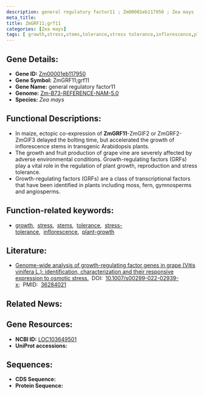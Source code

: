 ```yaml
---
description: general regulatory factor11 ; Zm00001eb117950 ; Zea mays
meta_title:
title: ZmGRF11;grf11
categories: [Zea mays]
tags: [ growth,stress,stems,tolerance,stress tolerance,inflorescence,plant growth ]
---
```


## Gene Details:
- **Gene ID:**	[Zm00001eb117950](https://www.maizegdb.org/gene_center/gene/Zm00001eb117950)
- **Gene Symbol:** ZmGRF11;grf11
- **Gene Name:** general regulatory factor11
- **Genome:** [Zm-B73-REFERENCE-NAM-5.0](https://www.maizegdb.org/genome/assembly/Zm-B73-REFERENCE-NAM-5.0)
- **Species:** *Zea mays*

## Functional Descriptions:
   - In maize, ectopic co-expression of **ZmGRF11**-ZmGIF2 or ZmGRF2-ZmGIF3 delayed the bolting time, but accelerated the growth of inflorescence stems in transgenic Arabidopsis plants.
   - The growth and fruit production of grape vine are severely affected by adverse environmental conditions. Growth-regulating factors (GRFs) play a vital role in the regulation of plant growth, reproduction and stress tolerance.
   - Growth-regulating factors (GRFs) are a class of transcriptional factors that have been identified in plants including moss, fern, gymnosperms and angiosperms.

## Function-related keywords:
- [growth](/tags/growth/),&nbsp;&nbsp;[stress](/tags/stress/),&nbsp;&nbsp;[stems](/tags/stems/),&nbsp;&nbsp;[tolerance](/tags/tolerance/),&nbsp;&nbsp;[stress-tolerance](/tags/stress-tolerance/),&nbsp;&nbsp;[inflorescence](/tags/inflorescence/),&nbsp;&nbsp;[plant-growth](/tags/plant-growth/)

## Literature:
   - [Genome-wide analysis of growth-regulating factor genes in grape (Vitis vinifera L.): identification, characterization and their responsive expression to osmotic stress.]( https://link.springer.com/article/10.1007/s00299-022-02939-x)&nbsp;&nbsp;DOI:&nbsp;&nbsp;[10.1007/s00299-022-02939-x](https://link.springer.com/article/10.1007/s00299-022-02939-x);&nbsp;&nbsp;PMID:&nbsp;&nbsp;[36284021](https://pubmed.ncbi.nlm.nih.gov/36284021/)

## Related News:

## Gene Resources:
- **NCBI ID:**  [LOC103649501](https://www.ncbi.nlm.nih.gov/gene/?term=LOC103649501)
- **UniProt accessions:** [](https://www.uniprot.org/uniprotkb//entry)



## Sequences:
- **CDS Sequence:**
- **Protein Sequence:**
